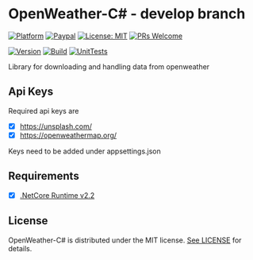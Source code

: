 # OpenWeather-C# - develop branch

[![Platform](https://img.shields.io/badge/platform-Windows10-blue.svg)](https://de.wikipedia.org/wiki/Microsoft_Windows_10)
[![Paypal](https://img.shields.io/badge/paypal-donate-blue.svg)](https://www.paypal.me/GuepardoApps)
[![License: MIT](https://img.shields.io/badge/License-MIT-blue.svg)](https://opensource.org/licenses/MIT)
[![PRs Welcome](https://img.shields.io/badge/PRs-welcome-brightgreen.svg)](http://makeapullrequest.com)

[![Version](https://img.shields.io/badge/version-v0.6.2.0-blue.svg)](OpenWeather-CSharp)
[![Build](https://img.shields.io/badge/build-passing-green.svg)](OpenWeather-CSharp)
[![UnitTests](https://img.shields.io/badge/UnitTests-passing-green.svg)](OpenWeather-CSharp)

Library for downloading and handling data from openweather

## Api Keys

Required api keys are 
- [x] https://unsplash.com/
- [x] https://openweathermap.org/

Keys need to be added under appsettings.json

## Requirements
- [x] [.NetCore Runtime v2.2](https://dotnet.microsoft.com/download)

## License

OpenWeather-C# is distributed under the MIT license. [See LICENSE](LICENSE.md) for details.
